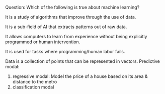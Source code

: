 Question: Which of the following is true about machine learning?

It is a study of algorithms that improve through the use of data.

It is a sub-field of AI that extracts patterns out of raw data.

It allows computers to learn from experience without being explicitly programmed or human intervention.

It is used for tasks where programming/human labor fails.


Data is a collection of points that can be represented in vectors.
Predictive modal:
1) regressive modal: Model the price of a house based on its area & distance to the metro
2) classification modal


